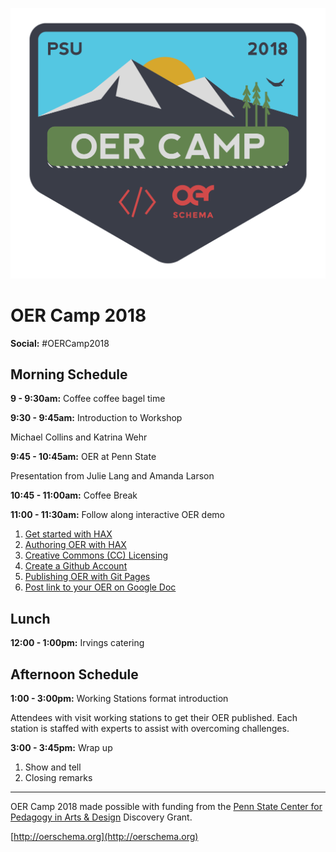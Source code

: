 ![OER Camp 2018](/assets/oer-camp@2x.png)

# OER Camp 2018

**Social:** \#OERCamp2018

## Morning Schedule

**9 - 9:30am:** Coffee coffee bagel time

**9:30 - 9:45am:** Introduction to Workshop

Michael Collins and Katrina Wehr

**9:45 - 10:45am:** OER at Penn State

Presentation from Julie Lang and Amanda Larson

**10:45 - 11:00am:** Coffee Break

**11:00 - 11:30am:** Follow along interactive OER demo

1. [Get started with HAX](/get-started-with-hax.md)
2. [Authoring OER with HAX](/authoring-oer-with-hax.md)
3. [Creative Commons \(CC\) Licensing](/creative-commons-licensing.md)
4. [Create a Github Account](/create-a-github-account.md)
5. [Publishing OER with Git Pages](/publishing-oer.md)
6. [Post link to your OER on Google Doc](https://docs.google.com/document/d/1PEkXCk4XSpHeBPPR5kdquSbBGAF3CjO_Rls6am3tJv4/edit)

## Lunch

**12:00 - 1:00pm:** Irvings catering

## Afternoon Schedule

**1:00 - 3:00pm:**    Working Stations format introduction

Attendees with visit working stations to get their OER published. Each station is staffed with experts to assist with overcoming challenges.

**3:00 - 3:45pm:** Wrap up

1. Show and tell
2. Closing remarks

---

OER Camp 2018 made possible with funding from the [Penn State Center for Pedagogy in Arts & Design](http://sites.psu.edu/cpadcpad/) Discovery Grant.

[http://oerschema.org](http://oerschema.org)

